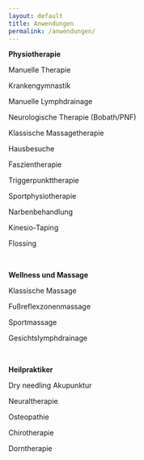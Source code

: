 ```yaml
---
layout: default
title: Anwendungen
permalink: /anwendungen/
---
```


**Physiotherapie**

Manuelle Therapie

Krankengymnastik

Manuelle Lymphdrainage

Neurologische Therapie (Bobath/PNF)

Klassische Massagetherapie

Hausbesuche

Faszientherapie

Triggerpunkttherapie

Sportphysiotherapie

Narbenbehandlung

Kinesio-Taping

Flossing

&nbsp;

**Wellness und Massage**

Klassische Massage

Fu&szlig;reflexzonenmassage

Sportmassage

Gesichtslymphdrainage

&nbsp;

**Heilpraktiker&nbsp;**

Dry needling Akupunktur

Neuraltherapie

Osteopathie

Chirotherapie

Dorntherapie

&nbsp;

&nbsp;